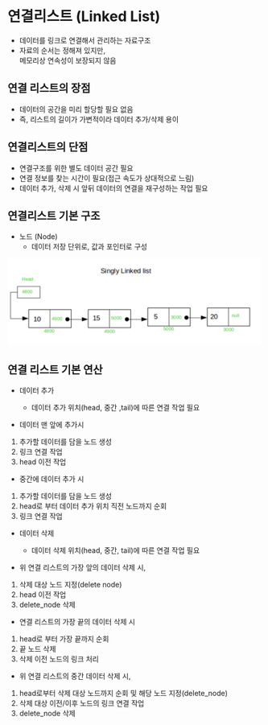 # 연결리스트 (Linked List)

- 데이터를 링크로 연결해서 관리하는 자료구조  
- 자료의 순서는 정해져 있지만,  
메모리상 연속성이 보장되지 않음

## 연결 리스트의 장점

- 데이터의 공간을 미리 할당할 필요 없음
- 즉, 리스트의 길이가 가변적이라 데이터 추가/삭제 용이

## 연결리스트의 단점

- 연결구조를 위한 별도 데이터 공간 필요
- 연결 정보를 찾는 시간이 필요(접근 속도가 상대적으로 느림)
- 데이터 추가, 삭제 시 앞뒤 데이터의 연결을 재구성하는 작업 필요


## 연결리스트 기본 구조

- 노드 (Node)
  - 데이터 저장 단위로, 값과 포인터로 구성

![연결리스트](./img/연결리스트.png)


## 연결 리스트 기본 연산

- 데이터 추가
  - 데이터 추가 위치(head, 중간 ,tail)에 따른 연결 작업 필요

- 데이터 맨 앞에 추가시

1. 추가할 데이터를 담을 노드 생성
2. 링크 연결 작업
3. head 이전 작업

- 중간에 데이터 추가 시

1. 추가할 데이터를 담을 노드 생성
2. head로 부터 데이터 추가 위치 직전 노드까지 순회
3. 링크 연결 작업

- 데이터 삭제
  - 데이터 삭제 위치(head, 중간, tail)에 따른 연결 작업 필요

- 위 연결 리스트의 가장 앞의 데이터 삭제 시,

1. 삭제 대상 노드 지정(delete node)
2. head 이전 작업
3. delete_node 삭제

- 연결 리스트의 가장 끝의 데이터 삭제 시

1. head로 부터 가장 끝까지 순회
2. 끝 노드 삭제
3. 삭제 이전 노드의 링크 처리


- 위 연결 리스트의 중간 데이터 삭제 시,

1. head로부터 삭제 대상 노드까지 순회 및 해당 노드 지정(delete_node)
2. 삭제 대상 이전/이후 노드의 링크 연결 작업
3. delete_node 삭제